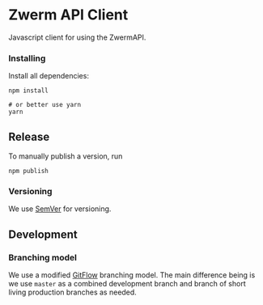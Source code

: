 # Zwerm API Client

Javascript client for using the ZwermAPI.

### Installing

Install all dependencies:

```
npm install

# or better use yarn
yarn

```

## Release

To manually publish a version, run

```
npm publish
```

### Versioning

We use [SemVer](http://semver.org/) for versioning.


## Development

### Branching model

We use a modified [GitFlow](https://datasift.github.io/gitflow/IntroducingGitFlow.html) branching model. The main difference being is we use `master` as a combined development branch and branch of short living production branches as needed.
